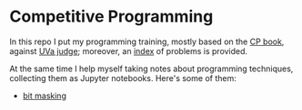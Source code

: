 
# Competitive Programming

In this repo I put my programming training, mostly based on the [CP book][cpbook], against 
[UVa judge][UVa:judge]; moreover, an [index][index] of problems is provided.

At the same time I help myself taking notes about programming techniques, collecting
them as Jupyter notebooks. Here's some of them:

   - [bit masking][bm]


[cpbook]:http://cpbook.net/#CP3details
[UVa:judge]:https://uva.onlinejudge.org/index.php?option=com_frontpage&Itemid=1
[index]:http://nbviewer.jupyter.org/github/massimo-nocentini/competitive-programming/blob/master/index/index.ipynb
[bm]:http://nbviewer.jupyter.org/github/massimo-nocentini/competitive-programming/blob/master/tutorials/bitmasking.ipynb?flush_cache=true

